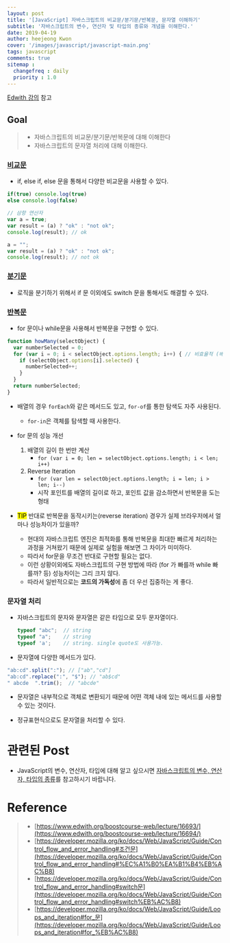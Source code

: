 ```yaml
---
layout: post
title: '[JavaScript] 자바스크립트의 비교문/분기문/반복문, 문자열 이해하기'
subtitle: '자바스크립트의 변수, 연산자 및 타입의 종류와 개념을 이해한다.'
date: 2019-04-19 
author: heejeong Kwon
cover: '/images/javascript/javascript-main.png'
tags: javascript 
comments: true
sitemap :
  changefreq : daily
  priority : 1.0
---
```


[Edwith 강의](https://www.edwith.org/boostcourse-web/lecture/16694/) 참고

## Goal
> - 자바스크립트의 비교문/분기문/반복문에 대해 이해한다
> - 자바스크립트의 문자열 처리에 대해 이해한다.


### [비교문](https://developer.mozilla.org/ko/docs/Web/JavaScript/Guide/Control_flow_and_error_handling#%EC%A1%B0%EA%B1%B4%EB%AC%B8)
- if, else if, else 문을 통해서 다양한 비교문을 사용할 수 있다. 

```js
if(true) console.log(true)
else console.log(false)

// 삼항 연산자
var a = true;
var result = (a) ? "ok" : "not ok";
console.log(result); // ok 

a = "";
var result = (a) ? "ok" : "not ok";
console.log(result); // not ok
```

### [분기문](https://developer.mozilla.org/ko/docs/Web/JavaScript/Guide/Control_flow_and_error_handling#switch%EB%AC%B8)
- 로직을 분기하기 위해서 if 문 이외에도 switch 문을 통해서도 해결할 수 있다. 

### [반복문](https://developer.mozilla.org/ko/docs/Web/JavaScript/Guide/Loops_and_iteration#for_%EB%AC%B8)
- for 문이나 while문을 사용해서 반복문을 구현할 수 있다. 

```js
function howMany(selectObject) {
  var numberSelected = 0;
  for (var i = 0; i < selectObject.options.length; i++) { // 비효율적 (배열의 길이를 계속 계산)
    if (selectObject.options[i].selected) {
      numberSelected++;
    }
  }
  return numberSelected;
}
```

- 배열의 경우 `forEach`와 같은 메서드도 있고, `for-of`를 통한 탐색도 자주 사용된다. 
  - `for-in`은 객체를 탐색할 때 사용한다. 
 
- for 문의 성능 개선
  1. 배열의 길이 한 번만 계산 
      - `for (var i = 0; len = selectObject.options.length; i < len; i++)`
  2. Reverse Iteration
      - `for (var len = selectObject.options.length; i = len; i > len; i--)`
      - 시작 포인트를 배열의 길이로 하고, 포인트 값을 감소하면서 반복문을 도는 형태 

- <mark>TIP</mark> 반대로 반복문을 동작시키는(reverse iteration) 경우가 실제 브라우저에서 얼마나 성능차이가 있을까? 
  - 현대의 자바스크립트 엔진은 최적화를 통해 반복문을 최대한 빠르게 처리하는 과정을 거쳐왔기 때문에 실제로 실험을 해보면 그 차이가 미미하다.
  - 따라서 for문을 무조건 반대로 구현할 필요는 없다. 
  - 이런 상황이외에도 자바스크립트의 구현 방법에 따라 (for 가 빠를까 while 빠를까? 등) 성능차이는 그리 크지 않다. 
  - 따라서 일반적으로는 **코드의 가독성**에 좀 더 우선 집중하는 게 좋다. 

### 문자열 처리
- 자바스크립트의 문자와 문자열은 같은 타입으로 모두 문자열이다. 
  ```js
  typeof "abc";  // string
  typeof "a";    // string
  typeof 'a';    // string. single quote도 사용가능.
  ``` 

- 문자열에 다양한 메서드가 있다.
 ```js
 "ab:cd".split(":"); // ["ab","cd"]
 "ab:cd".replace(":", "$"); // "ab$cd"
 " abcde  ".trim();  // "abcde"
 ```
  - 문자열은 내부적으로 객체로 변환되기 때문에 어떤 객체 내에 있는 메서드를 사용할 수 있는 것이다. 

- 정규표현식으로도 문자열을 처리할 수 있다.

# 관련된 Post
- JavaScript의 변수, 연산자, 타입에 대해 알고 싶으시면 [자바스크립트의 변수, 연산자, 타입의 종류](https://gmlwjd9405.github.io/2019/04/18/javascript-variable-and-type.html)를 참고하시기 바랍니다.

# Reference
> - [https://www.edwith.org/boostcourse-web/lecture/16693/](https://www.edwith.org/boostcourse-web/lecture/16694/)
> - [https://developer.mozilla.org/ko/docs/Web/JavaScript/Guide/Control_flow_and_error_handling#조건문](https://developer.mozilla.org/ko/docs/Web/JavaScript/Guide/Control_flow_and_error_handling#%EC%A1%B0%EA%B1%B4%EB%AC%B8)
> - [https://developer.mozilla.org/ko/docs/Web/JavaScript/Guide/Control_flow_and_error_handling#switch문](https://developer.mozilla.org/ko/docs/Web/JavaScript/Guide/Control_flow_and_error_handling#switch%EB%AC%B8)
> - [https://developer.mozilla.org/ko/docs/Web/JavaScript/Guide/Loops_and_iteration#for_문](https://developer.mozilla.org/ko/docs/Web/JavaScript/Guide/Loops_and_iteration#for_%EB%AC%B8)
